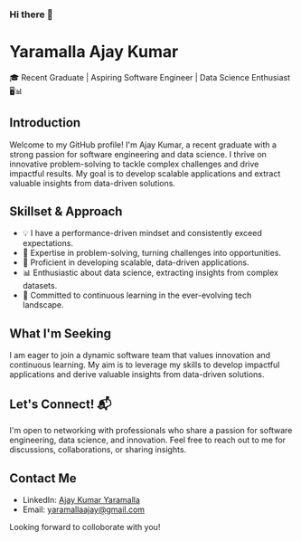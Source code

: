 ### Hi there 👋

<!--
**yaramalla-ajaykumar/yaramalla-ajaykumar** is a ✨ _special_ ✨ repository because its `README.md` (this file) appears on your GitHub profile.

Here are some ideas to get you started:

- 🔭 I’m currently working on ...
- 🌱 I’m currently learning ...
- 👯 I’m looking to collaborate on ...
- 🤔 I’m looking for help with ...
- 💬 Ask me about ...
- 📫 How to reach me: ...
- 😄 Pronouns: ...
- ⚡ Fun fact: ...
-->
# Yaramalla Ajay Kumar
🎓 Recent Graduate | Aspiring Software Engineer | Data Science Enthusiast 🖥️📊

## Introduction
Welcome to my GitHub profile! I'm Ajay Kumar, a recent graduate with a strong passion for software engineering and data science. I thrive on innovative problem-solving to tackle complex challenges and drive impactful results. My goal is to develop scalable applications and extract valuable insights from data-driven solutions.

## Skillset & Approach
- 💡 I have a performance-driven mindset and consistently exceed expectations.
- 🎯 Expertise in problem-solving, turning challenges into opportunities.
- 🚀 Proficient in developing scalable, data-driven applications.
- 📊 Enthusiastic about data science, extracting insights from complex datasets.
- 🌈 Committed to continuous learning in the ever-evolving tech landscape.

## What I'm Seeking
I am eager to join a dynamic software team that values innovation and continuous learning. My aim is to leverage my skills to develop impactful applications and derive valuable insights from data-driven solutions.

## Let's Connect! 📬
I'm open to networking with professionals who share a passion for software engineering, data science, and innovation. Feel free to reach out to me for discussions, collaborations, or sharing insights.

## Contact Me
- LinkedIn: [Ajay Kumar Yaramalla](https://www.linkedin.com/in/yaramalla-ajaykumar/)
- Email: [yaramallaajay@gmail.com](mailto:yaramallaajay@gmail.com)

Looking forward to colloborate with you!

